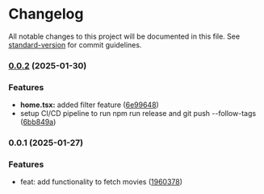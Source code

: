 # Changelog

All notable changes to this project will be documented in this file. See [standard-version](https://github.com/conventional-changelog/standard-version) for commit guidelines.

### [0.0.2](https://github.com/raymondjosephsotto/movie-app/compare/v0.0.1...v0.0.2) (2025-01-30)


### Features

* **home.tsx:** added filter feature ([6e99648](https://github.com/raymondjosephsotto/movie-app/commit/6e99648a65db7d90b4cef1195d33f47d1a91d404))
* setup CI/CD pipeline to run npm run release and git push --follow-tags ([6bb849a](https://github.com/raymondjosephsotto/movie-app/commit/6bb849adb0866981fa1f5d94d8dc559c8e985440))

### 0.0.1 (2025-01-27)


### Features

* feat: add functionality to fetch movies ([1960378](https://github.com/raymondjosephsotto/movie-app/commit/1960378611201f28842d9c7616df6aa41848c67f))
